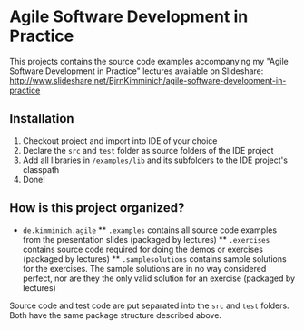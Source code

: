 # Agile Software Development in Practice

This projects contains the source code examples accompanying my "Agile Software Development in Practice"
lectures available on Slideshare: http://www.slideshare.net/BjrnKimminich/agile-software-development-in-practice

## Installation

1. Checkout project and import into IDE of your choice
2. Declare the ```src``` and ```test``` folder as source folders of the IDE project
3. Add all libraries in ```/examples/lib``` and its subfolders to the IDE project's classpath
4. Done!

## How is this project organized?

* ```de.kimminich.agile```
** ```.examples``` contains all source code examples from the presentation slides (packaged by lectures)
** ```.exercises``` contains source code required for doing the demos or exercises (packaged by lectures)
** ```.samplesolutions``` contains sample solutions for the exercises. The sample solutions are in no way considered perfect, nor are they the only valid solution for an exercise (packaged by lectures)

Source code and test code are put separated into the ```src``` and ```test``` folders. Both have the same package structure described above.